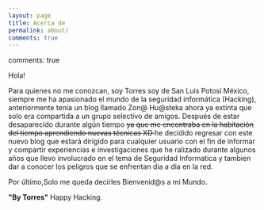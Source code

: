 ```yaml
---
layout: page
title: Acerca de
permalink: about/
comments: true
---
```

comments: true

<div class="message">
  Hola!
</div>

Para quienes no me conozcan, soy Torres soy de San Luis Potosí México, siempre me ha apasionado el mundo de la seguridad informática (Hacking), anteriormente tenía un blog llamado Zon@ Hu@steka ahora ya extinta que solo era compartida a un grupo selectivo de amigos.
Después de estar desaparecido durante algún tiempo <del>ya que me encontraba en la habitación del tiempo aprendiendo nuevas técnicas XD </del> he decidido regresar con este  nuevo blog que estará dirigido para cualquier usuario con el fin de informar y compartir experiencias e investigaciones que he ralizado durante algunos años que llevo involucrado en el tema de Seguridad Informatica y tambien dar a conocer los peligros que se enfrentan dia a dia en la red.

Por último,Solo me queda decirles Bienvenid@s a mi Mundo.

<strong>"By Torres"</strong> Happy Hacking.
